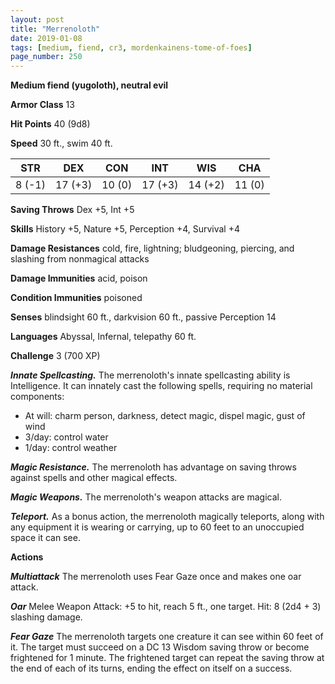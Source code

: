 ```yaml
---
layout: post
title: "Merrenoloth"
date: 2019-01-08
tags: [medium, fiend, cr3, mordenkainens-tome-of-foes]
page_number: 250
---
```


**Medium fiend (yugoloth), neutral evil**

**Armor Class** 13 

**Hit Points** 40  (9d8)

**Speed** 30 ft., swim 40 ft.

|   STR   |   DEX   |   CON   |   INT   |   WIS   |   CHA   |
|:-------:|:-------:|:-------:|:-------:|:-------:|:-------:|
| 8 (-1) | 17 (+3) | 10 (0) | 17 (+3) | 14 (+2) | 11 (0) |

**Saving Throws** Dex +5, Int +5

**Skills** History +5, Nature +5, Perception +4, Survival +4

**Damage Resistances** cold, fire, lightning; bludgeoning, piercing, and slashing from nonmagical attacks

**Damage Immunities** acid, poison

**Condition Immunities** poisoned

**Senses** blindsight 60 ft., darkvision 60 ft., passive Perception 14

**Languages** Abyssal, Infernal, telepathy 60 ft.

**Challenge** 3 (700 XP)

***Innate Spellcasting.*** The merrenoloth's innate spellcasting ability is Intelligence. It can innately cast the following spells, requiring no material components:
* At will: charm person, darkness, detect magic, dispel magic, gust of wind
* 3/day: control water
* 1/day: control weather

***Magic Resistance.*** The merrenoloth has advantage on saving throws against spells and other magical effects.

***Magic Weapons.*** The merrenoloth's weapon attacks are magical.

***Teleport.*** As a bonus action, the merrenoloth magically teleports, along with any equipment it is wearing or carrying, up to 60 feet to an unoccupied space it can see.

**Actions**

***Multiattack*** The merrenoloth uses Fear Gaze once and makes one oar attack.

***Oar*** Melee Weapon Attack: +5 to hit, reach 5 ft., one target. Hit: 8 (2d4 + 3) slashing damage.

***Fear Gaze*** The merrenoloth targets one creature it can see within 60 feet of it. The target must succeed on a DC 13 Wisdom saving throw or become frightened for 1 minute. The frightened target can repeat the saving throw at the end of each of its turns, ending the effect on itself on a success.